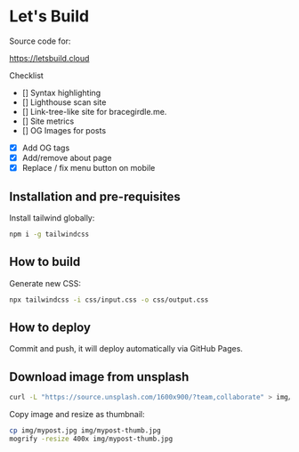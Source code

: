 
# Let's Build

Source code for:

https://letsbuild.cloud

Checklist

- [] Syntax highlighting
- [] Lighthouse scan site
- [] Link-tree-like site for bracegirdle.me.
- [] Site metrics
- [] OG Images for posts

- [x] Add OG tags
- [x] Add/remove about page
- [x] Replace / fix menu button on mobile

## Installation and pre-requisites

Install tailwind globally:

```sh
npm i -g tailwindcss
```

## How to build

Generate new CSS:

```sh
npx tailwindcss -i css/input.css -o css/output.css
```

## How to deploy

Commit and push, it will deploy automatically via GitHub Pages.

## Download image from unsplash

```sh
curl -L "https://source.unsplash.com/1600x900/?team,collaborate" > img/team1.jpg
```

Copy image and resize as thumbnail:

```sh
cp img/mypost.jpg img/mypost-thumb.jpg
mogrify -resize 400x img/mypost-thumb.jpg
```
